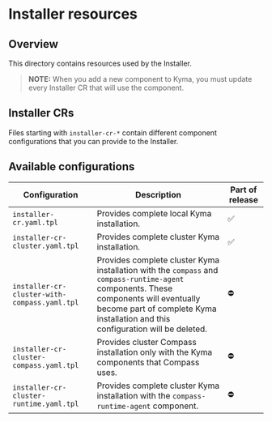 # Installer resources

## Overview

This directory contains resources used by the Installer.

>**NOTE:** When you add a new component to Kyma, you must update every Installer CR that will use the component.

## Installer CRs

Files starting with `installer-cr-*` contain different component configurations that you can provide to the Installer.

## Available configurations

| Configuration | Description | Part of release |
|----------------|------|------|
| `installer-cr.yaml.tpl` | Provides complete local Kyma installation. | ✅ |
| `installer-cr-cluster.yaml.tpl` | Provides complete cluster Kyma installation. | ✅ |
| `installer-cr-cluster-with-compass.yaml.tpl` | Provides complete cluster Kyma installation with the `compass` and `compass-runtime-agent` components. These components will eventually become part of complete Kyma installation and this configuration will be deleted.  | ⛔️ |
| `installer-cr-cluster-compass.yaml.tpl` | Provides cluster Compass installation only with the Kyma components that Compass uses. | ⛔️ |
| `installer-cr-cluster-runtime.yaml.tpl` | Provides complete cluster Kyma installation with the `compass-runtime-agent` component. | ⛔️ |


